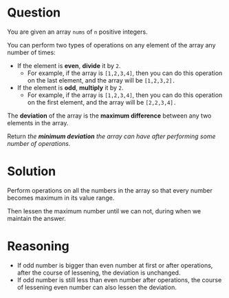 # Question

You are given an array `nums` of `n` positive integers.

You can perform two types of operations on any element of the array any number of times:

- If the element is **even**, **divide** it by `2`.
  - For example, if the array is `[1,2,3,4]`, then you can do this operation on the last element, and the array will be `[1,2,3,2].`
- If the element is **odd**, **multiply** it by `2`.
  - For example, if the array is `[1,2,3,4]`, then you can do this operation on the first element, and the array will be `[2,2,3,4].`

The **deviation** of the array is the **maximum difference** between any two elements in the array.

Return *the **minimum deviation** the array can have after performing some number of operations.*

# Solution

Perform operations on all the numbers in the array so that every number becomes maximum in its value range.

Then lessen the maximum number until we can not, during when we maintain the answer.

# Reasoning

- If odd number is bigger than even number at first or after operations, after the course of lessening, the deviation is unchanged.
- If odd number is still less than even number after operations, the course of lessening even number can also lessen the deviation. 
